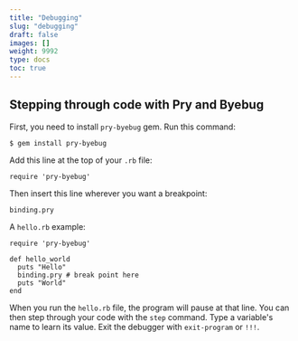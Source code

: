 ```yaml
---
title: "Debugging"
slug: "debugging"
draft: false
images: []
weight: 9992
type: docs
toc: true
---
```


## Stepping through code with Pry and Byebug
First, you need to install `pry-byebug` gem. Run this command:

    $ gem install pry-byebug

Add this line at the top of your `.rb` file:

    require 'pry-byebug'

Then insert this line wherever you want a breakpoint:
   
    binding.pry

A `hello.rb` example:

    require 'pry-byebug'
    
    def hello_world
      puts "Hello"
      binding.pry # break point here
      puts "World"
    end

When you run the `hello.rb` file, the program will pause at that line. You can then step through your code with the `step` command. Type a variable's name to learn its value. Exit the debugger with `exit-program` or `!!!`.

